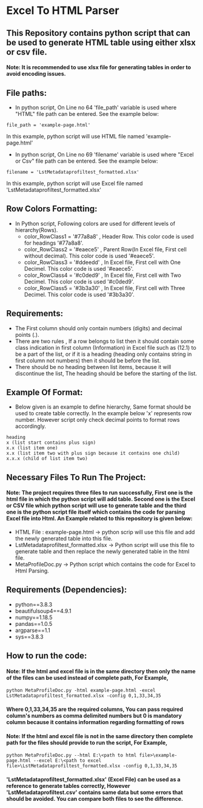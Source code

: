 # Excel To HTML Parser

## This Repository contains python script that can be used to generate HTML table using either xlsx or csv file.

#### Note: It is recommended to use xlsx file for generating tables in order to avoid encoding issues.


## File paths:

- In python script, On Line no 64 'file_path' variable is used where "HTML" file path can be entered. See the example below:
```
file_path = 'example-page.html'
```
In this example, python script will use HTML file named 'example-page.html'

- In python script, On Line no 69 'filename' variable is used where "Excel or Csv" file path can be entered. See the example below:
```
filename = 'LstMetadataprofiltest_formatted.xlsx'
```
In this example, python script will use Excel file named 'LstMetadataprofiltest_formatted.xlsx'

## Row Colors Formatting:
- In Python script, Following colors are used for different levels of hierarchy(Rows).
    - color_RowClass1 = '#77a8a8' , Header Row. This color code is used for headings '#77a8a8'.
    - color_RowClass2 = '#eaece5' , Parent Row(In Excel file, First cell without decimal). This color code is used '#eaece5'.
    - color_RowClass3 = '#ddeedd' , In Excel file, First cell with One Decimel. This color code is used '#eaece5'.
    - color_RowClass4 = '#c0ded9' , In Excel file, First cell with Two Decimel. This color code is used '#c0ded9'.
    - color_RowClass5 = '#3b3a30' , In Excel file, First cell with Three Decimel. This color code is used '#3b3a30'.

## Requirements:
- The First column should only contain numbers (digits) and decimal points (.). 
- There are two rules , If a row belongs to list then it should contain some class indication in first column (Information) in Excel file such as (12.1) to be a part of the list, or if it is a heading (heading only contains string in first column not numbers) then it should be before the list.
- There should be no heading between list items, because it will discontinue the list, The heading should be before the starting of the list.

## Example Of Format:

- Below given is an example to define hierarchy, Same format should be used to create table correctly. In the example below 'x' represents row number. However script only check decimal points to format rows accordingly.

```
heading
x (list start contains plus sign)
x.x (list item one)
x.x (list item two with plus sign because it contains one child)
x.x.x (child of list item two)
```

## Necessary Files To Run The Project:

#### Note: The project requires three files to run successfully, First one is the html file in which the python script will add table. Second one is the Excel or CSV file which python script will use to generate table and the third one is the python script file itself which contains the code for parsing Excel file into Html. An Example related to this repository is given below:

- HTML File : example-page.html -> python scrip will use this file and add the newly generated table into this file.
- LstMetadataprofiltest_formatted.xlsx -> Python script will use this file to generate table and then replace the newly generated table in the html file.
- MetaProfileDoc.py -> Python script which contains the code for Excel to Html Parsing.

## Requirements (Dependencies):

- python==3.8.3
- beautifulsoup4==4.9.1
- numpy==1.18.5
- pandas==1.0.5
- argparse==1.1
- sys==3.8.3

## How to run the code:

#### Note: If the html and excel file is in the same directory then only the name of the files can be used instead of complete path, For Example,

```
python MetaProfileDoc.py -html example-page.html -excel LstMetadataprofiltest_formatted.xlsx -config 0,1,33,34,35
```
#### Where 0,1,33,34,35 are the required columns, You can pass required column's numbers as comma delimited numbers but 0 is mandatory column because it contains information regarding formatting of rows

#### Note: If the html and excel file is not in the same directory then complete path for the files should provide to run the script, For Example,

```
python MetaProfileDoc.py --html E:\<path to html file>\example-page.html --excel E:\<path to excel file>\LstMetadataprofiltest_formatted.xlsx -config 0,1,33,34,35
```

#### 'LstMetadataprofiltest_formatted.xlsx' (Excel File) can be used as a reference to generate tables correctly, However 'LstMetadataprofiltest.csv' contains same data but some errors that should be avoided. You can compare both files to see the difference.